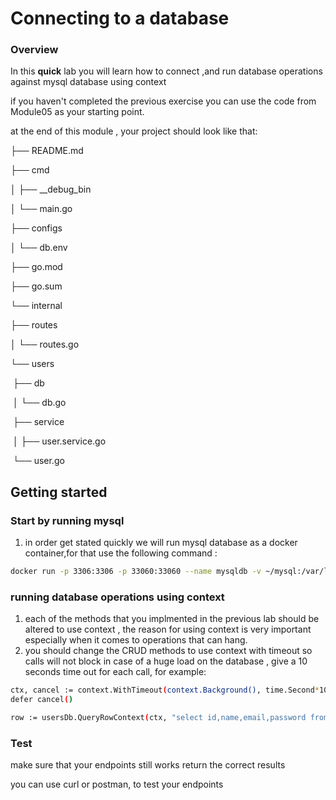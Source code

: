 # Connecting to a database

### Overview

In this **quick** lab you will learn how to connect ,and run database operations against mysql database using context

if you haven't completed the previous exercise you can use the code from Module05 as your starting point. 

at the end of this module , your project should look like that:

├── README.md

├── cmd

│  ├── __debug_bin

│  └── main.go

├── configs

│  └── db.env

├── go.mod

├── go.sum

└── internal

  ├── routes

  │  └── routes.go

  └── users

​    ├── db

​    │  └── db.go

​    ├── service

​    │  ├── user.service.go

​    └── user.go

## Getting started 

### Start by running mysql 

1. in order get stated quickly we will run mysql database as a docker container,for that use the following command :

```bash
docker run -p 3306:3306 -p 33060:33060 --name mysqldb -v ~/mysql:/var/lib/mysql -e MYSQL_ROOT_PASSWORD=pass -d mysql

```

### running database operations using context

1. each of the methods that you implmented in the previous lab should be altered to use context , the reason for using context is very important especially when it comes to operations that can hang.
2. you should change the CRUD methods to use context with timeout so calls will not block in case of a huge load on the database , give  a 10 seconds time out for each call, for example:

```bash
ctx, cancel := context.WithTimeout(context.Background(), time.Second*10)
defer cancel()

row := usersDb.QueryRowContext(ctx, "select id,name,email,password from users where email = ?", email)
```

### Test 

make sure that your endpoints still works return the correct results

you can use curl or postman, to test your endpoints

